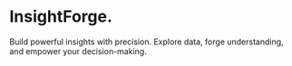 # InsightForge.
Build powerful insights with precision. Explore data, forge understanding, and empower your decision-making.
